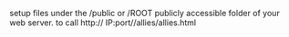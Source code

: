 setup files under the /public or /ROOT publicly accessible folder of your web server.
to call http:// IP:port//allies/allies.html
